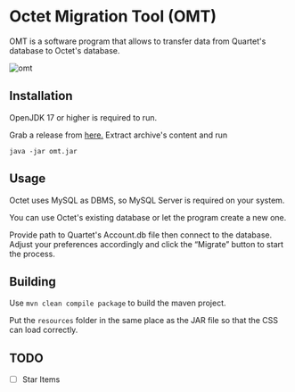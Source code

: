 # Octet Migration Tool (OMT)


OMT is a software program that allows to transfer data from Quartet's database to Octet's database.

![omt](https://i.imgur.com/LNAfaEo.png)


## Installation

OpenJDK 17 or higher is required to run.

Grab a release from [here.](https://github.com/Winterr1337/omt/releases/tag/Release) Extract archive's content and run

```java -jar omt.jar```


## Usage

Octet uses MySQL as DBMS, so MySQL Server is required on your system. 

You can use Octet's existing database or let the program create a new one.


Provide path to Quartet's Account.db file then connect to the database. Adjust your preferences accordingly and click the “Migrate” button to start the process.


## Building

Use ```mvn clean compile package``` to build the maven project.

Put the `resources` folder in the same place as the JAR file so that the CSS can load correctly.
## TODO

- [ ] Star Items
